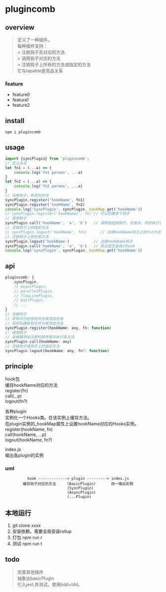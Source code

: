 # plugincomb

## overview
> 定义了一种插件。  
> 每种插件支持：  
    > 注册钩子及对应的方法  
    > 调用钩子对应的方法  
    > 注销钩子上所有的方法或指定的方法  
> 它与tapable是竞品关系  

### feature
- feature0
- feature1
- feature2

## install
`npm i plugincomb`

## usage
```js
import {syncPlugin} from 'plugincomb';
// 定义方法
let fn1 = (...a) => {
    console.log('fn1 params', ...a)
}
let fn2 = (...a) => {
    console.log('fn2 params', ...a)
}
// 注册钩子，并添加方法
syncPlugin.register('hookName', fn1)
syncPlugin.register('hookName', fn2)
console.log('syncPlugin', syncPlugin._hookMap.get('hookName'))
// syncPlugin.register('hookName1', fn) // 可以创建多个钩子
// 调用钩子
syncPlugin.call('hookName', 'a', 'b')   // 调用指定的钩子。会依次、同步执行该钩子上的所有方法。
// 注销钩子上的指定方法
// syncPlugin.logout('hookName', fn1)      // 注销hookName钩子上的fn1方法
// 注销钩子上的所有方法
syncPlugin.logout('hookName')           // 注销hookName钩子
syncPlugin.call('hookName', 'a', 'b')   // 验证是否会执行hook
console.log('syncPlugin', syncPlugin._hookMap.get('hookName'))
```

## api
```js
plugincomb: {
    syncPlugin,
    // asyncPlugin,
    // parallelPlugin,
    // flowLinePlugin,
    // bailPlugin,
    // ...
}
// 注册钩子
// 若钩子已经存在则为其添加方法
// 否则创建新钩子并为其添加方法
syncPlugin.register(hookName: any, fn: function)
// 调用钩子
// 会根据添加注册的顺序依次执行各方法
syncPlugin.call(hookName: any)
// 注销钩子或钩子上的指定方法
syncPlugin.logout(hookName: any, fn?: function)
```

## principle
hook包  
缓存hookName对应的方法  
register(fn)  
call(...p)  
logout(fn?)  

各种plugin  
实例化一个Hooks类。在该实例上缓存方法。  
在plugin实例的_hookMap属性上设置hookName对应的Hooks实例。  
register(hookName, fn)  
call(hookName, ...p)  
logout(hookName, fn?)  

index.js  
输出各plugin的实例

### uml
```
          hook -------------> plugin ---------> index.js
        缓存钩子对应的方法     (BasicPlugin)       统一输出实例
                            (SyncPlugin)
                            (AsyncPlugin)
                            (...Plugin)
```

## 本地运行
1. git clone xxxx  
2. 安装依赖。需要全局安装rollup  
3. 打包 npm run r  
4. 测试 npm run t  

## todo
> 完善其他插件  
> 抽象出basicPlugin  
> 引入jest,并测试。使用bdd+tdd。  
